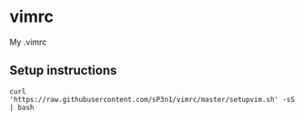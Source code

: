 # vimrc
My .vimrc

## Setup instructions

    curl 'https://raw.githubusercontent.com/sP3n1/vimrc/master/setupvim.sh' -sS | bash
